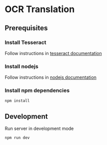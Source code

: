 # OCR Translation

## Prerequisites

### Install Tesseract

Follow instructions in [tesseract documentation](https://tesseract-ocr.github.io/)

### Install nodejs

Follow instructions in [nodejs documentation](https://nodejs.org/en)

### Install npm dependencies

`npm install`

## Development

Run server in development mode

`npm run dev`
